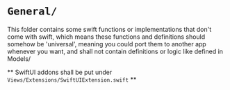 #  `General/`

This folder contains some swift functions or implementations that don't come with swift,
which means these functions and definitions should somehow be 'universal', 
meaning you could port them to another app whenever you want,
and shall not contain definitions or logic like defined in Models/

** SwiftUI addons shall be put under `Views/Extensions/SwiftUIExtension.swift` **
